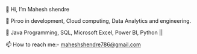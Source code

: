   👋  Hi, I’m Mahesh shendre

  👀  Piroo in development, Cloud computing, Data Analytics and engineering.

  🌱  Java Programming, SQL, Microsoft Excel, Power BI, Python ||

  📫  How to reach me:-
      maheshshendre786@gmail.com 


